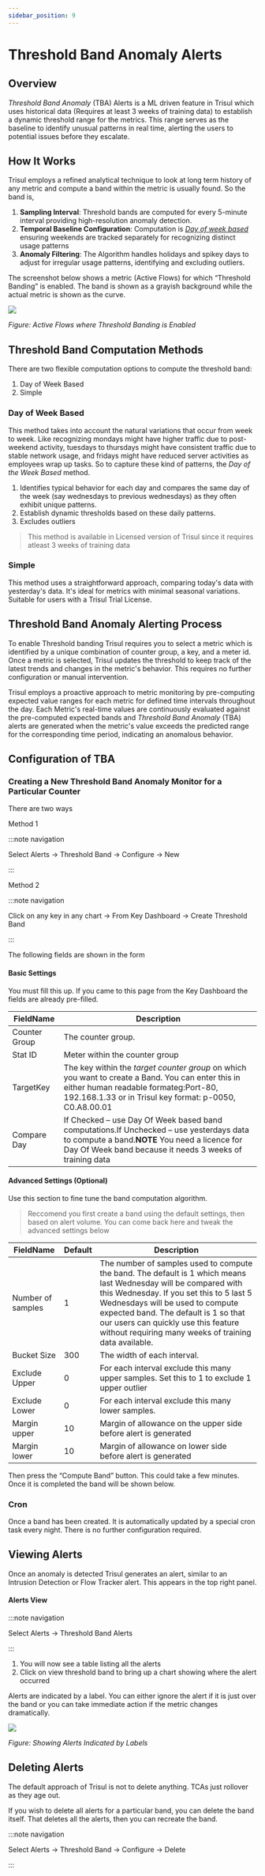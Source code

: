```yaml
---
sidebar_position: 9
---
```


# Threshold Band Anomaly Alerts

## **Overview**

*Threshold Band Anomaly* (TBA) Alerts is a ML driven feature in Trisul which uses historical data (Requires at least 3 weeks of training data) to establish a dynamic threshold range for the metrics. This range serves as the baseline to identify unusual patterns in real time, alerting the users to potential issues before they escalate.

## **How It Works**

Trisul employs a refined analytical technique to look at long term history of any metric and compute a band within the metric is usually found. So the band is,

1. **Sampling Interval**: Threshold bands are computed for every 5-minute interval providing high-resolution anomaly detection.
2. **Temporal Baseline Configuration**: Computation is [*Day of week based*](/docs/ug/alerts/tband#day-of-week-based) ensuring weekends are tracked separately for recognizing distinct usage patterns
3. **Anomaly Filtering**: The Algorithm handles holidays and spikey days to adjust for irregular usage patterns, identifying and excluding outliers.

The screenshot below shows a metric (Active Flows) for which 
“Threshold Banding” is enabled. The band is shown as a grayish 
background while the actual metric is shown as the curve.

![](image/tband1.png)

*Figure: Active Flows where Threshold Banding is Enabled*


## Threshold Band Computation Methods
There are two flexible computation options to compute the threshold band:
1) Day of Week Based  
2) Simple

### Day of Week Based

This method takes into account the natural variations that occur from week to week. Like recognizing mondays might have higher traffic due to post-weekend activity, tuesdays to thursdays might have consistent traffic due to stable network usage, and fridays might have reduced server activities as employees wrap up tasks. So to capture these kind of patterns, the *Day of the Week Based* method. 
  1) Identifies typical behavior for each day and compares the same day of the week (say wednesdays to previous wednesdays) as they often exhibit unique patterns.
  2) Establish dynamic thresholds based on these daily patterns.
  3) Excludes outliers

> This method is available in Licensed version of Trisul since it requires atleast 3 weeks of training data

### Simple

This method uses a straightforward approach, comparing today's data with yesterday's data. It's ideal for metrics with minimal seasonal variations. Suitable for users with a Trisul Trial License.


## Threshold Band Anomaly Alerting Process

To enable Threshold banding Trisul requires you to select a metric which is identified by a unique combination of counter group, a key, and a meter id. Once a metric is selected, Trisul updates the threshold to keep track of the latest trends and changes in the metric's behavior. This requires no further configuration or manual intervention.

Trisul employs a proactive approach to metric monitoring by pre-computing expected value ranges for each metric for defined time intervals throughout the day. Each Metric's real-time values are continuously evaluated against the pre-computed expected bands and *Threshold Band Anomaly* (TBA) alerts are generated when the metric's value exceeds the predicted range for the corresponding time period, indicating an anomalous behavior.

## Configuration of TBA

### Creating a New Threshold Band Anomaly Monitor for a Particular Counter

There are two ways

Method 1

:::note navigation

Select Alerts → Threshold Band → Configure → New

:::

Method 2

:::note navigation

Click on any key in any chart → From Key Dashboard → Create Threshold Band

:::

The following fields are shown in the form

#### Basic Settings

You must fill this up. If you came to this page from the Key Dashboard the fields are already pre-filled.

| FieldName     | Description    |
| ------------- | ---------------|
| Counter Group | The counter group. 
| Stat ID       | Meter within the counter group |
| TargetKey     | The key within the *target counter group* on which you want to create a Band. You can enter this in either human readable formateg:Port-80, 192.168.1.33 or in Trisul key format: p-0050, C0.A8.00.01  |
| Compare Day   | If Checked – use Day Of Week based band computations.If Unchecked – use yesterdays data to compute a band.**NOTE** You need a licence for Day Of Week band because it needs 3 weeks of training data |

#### Advanced Settings (Optional)

Use this section to fine tune the band computation algorithm.

> Reccomend you first create a band using the default settings, then based on alert volume. You can come back here and tweak the advanced settings below

| FieldName         | Default | Description                                                                    |
| ----------------- | ------- | ------------------------------------------------------------------------------ |
| Number of samples | 1       | The number of samples used to compute the band. The default is 1 which means last Wednesday will be compared with this Wednesday. If you set this to 5 last 5 Wednesdays will be used to compute expected band. The default is 1 so that our users can quickly use this feature without requiring many weeks of training data available.                                                                                       |
| Bucket Size       | 300     | The width of each interval.                                                    |
| Exclude Upper     | 0       | For each interval exclude this many upper samples. Set this to 1 to exclude 1 upper outlier          
| Exclude Lower     | 0       | For each interval exclude this many lower samples.                             |
| Margin upper      | 10      | Margin of allowance on the upper side before alert is generated                                                                                                      |
| Margin lower      | 10      | Margin of allowance on lower side before alert is generated                    |

Then press the “Compute Band” button. This could take a few minutes. Once it is completed the band will be shown below.

### Cron

Once a band has been created. It is automatically updated by a 
special cron task every night. There is no further configuration 
required.

## Viewing Alerts

Once an anomaly is detected Trisul generates an alert, similar to an 
Intrusion Detection or Flow Tracker alert. This appears in the top right
 panel.

#### Alerts View

:::note navigation

Select Alerts → Threshold Band Alerts

:::

1. You will now see a table listing all the alerts
2. Click on view threshold band to bring up a chart showing where the alert occurred

Alerts are indicated by a label. You can either ignore the alert if 
it is just over the band or you can take immediate action if the metric 
changes dramatically.

![](image/tband3.png)

*Figure: Showing Alerts Indicated by Labels*

## Deleting Alerts

The default approach of Trisul is not to delete anything. TCAs just rollover as they age out.

If you wish to delete all alerts for a particular band, you can 
delete the band itself. That deletes all the alerts, then you can 
recreate the band.

:::note navigation

Select Alerts → Threshold Band → Configure → Delete

:::
